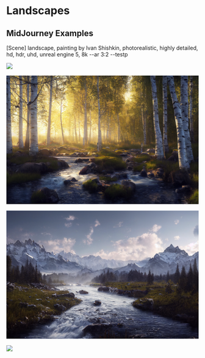 # Landscapes

## MidJourney Examples

[Scene] landscape, painting by Ivan Shishkin, photorealistic, highly detailed, hd, hdr, uhd, unreal engine 5, 8k --ar 3:2 --testp

![](./landscape-1.webp)

![](./landscape-2.webp)

![](./landscape-3.webp)

![](./landscape-4webp)